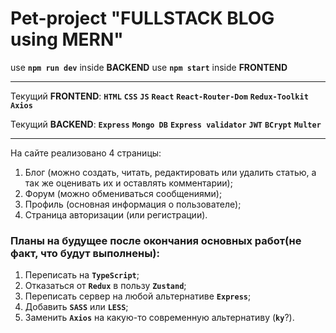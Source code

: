 # Pet-project "FULLSTACK BLOG using MERN"

use **`npm run dev`** inside **BACKEND**
use **`npm start`** inside **FRONTEND**

---

Текущий **FRONTEND**: **`HTML`** **`CSS`** **`JS`** **`React`** **`React-Router-Dom`** **`Redux-Toolkit`** **`Axios`** 

Текущий **BACKEND**: **`Express`** **`Mongo DB`** **`Express validator`** **`JWT`** **`BCrypt`** **`Multer`**

---

На сайте реализовано 4 страницы:
1. Блог (можно создать, читать, редактировать или удалить статью, а так же оценивать их и оставлять комментарии);
2. Форум (можно обмениваться сообщениями);
3. Профиль (основная информация о пользователе);
4. Страница авторизации (или регистрации).


### Планы на будущее после окончания основных работ(не факт, что будут выполнены):

1. Переписать на **`TypeScript`**;
2. Отказаться от **`Redux`** в пользу **`Zustand`**;
3. Переписать сервер на любой альтернативе **`Express`**;
4. Добавить **`SASS`** или **`LESS`**;
5. Заменить **`Axios`** на какую-то современную альтернативу (**`ky`**?).